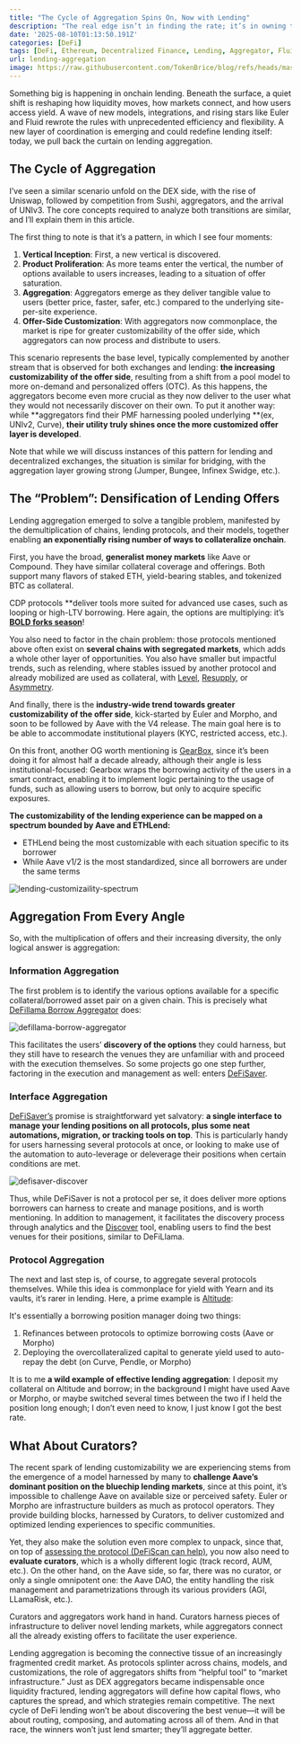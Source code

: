 ```yaml
---
title: "The Cycle of Aggregation Spins On, Now with Lending"
description: "The real edge isn’t in finding the rate; it’s in owning the rails that connect them all."
date: '2025-08-10T01:13:50.191Z'
categories: [DeFi]
tags: [DeFi, Ethereum, Decentralized Finance, Lending, Aggregator, Fluid, Euler]
url: lending-aggregation
image: https://raw.githubusercontent.com/TokenBrice/blog/refs/heads/master/static/img/2025/lending-aggregation/aggregration-lending-cover.png
---
```


Something big is happening in onchain lending. Beneath the surface, a quiet shift is reshaping how liquidity moves, how markets connect, and how users access yield. A wave of new models, integrations, and rising stars like Euler and Fluid rewrote the rules with unprecedented efficiency and flexibility. A new layer of coordination is emerging and could redefine lending itself: today, we pull back the curtain on lending aggregation.

## The Cycle of Aggregation

I’ve seen a similar scenario unfold on the DEX side, with the rise of Uniswap, followed by competition from Sushi, aggregators, and the arrival of UNIv3. The core concepts required to analyze both transitions are similar, and I’ll explain them in this article.

The first thing to note is that it’s a pattern, in which I see four moments: 

1. **Vertical Inception**: First, a new vertical is discovered. 
2. **Product Proliferation**: As more teams enter the vertical, the number of options available to users increases, leading to a situation of offer saturation.
3. **Aggregation**: Aggregators emerge as they deliver tangible value to users (better price, faster, safer, etc.) compared to the underlying site-per-site experience.
4. **Offer-Side Customization**: With aggregators now commonplace, the market is ripe for greater customizability of the offer side, which aggregators can now process and distribute to users.

This scenario represents the base level, typically complemented by another stream that is observed for both exchanges and lending: **the increasing customizability of the offer side**, resulting from a shift from a pool model to more on-demand and personalized offers (OTC). As this happens, the aggregators become even more crucial as they now deliver to the user what they would not necessarily discover on their own. To put it another way: while **aggregators find their PMF harnessing pooled underlying **(ex, UNIv2, Curve), **their utility truly shines once the more customized offer layer is developed**.

Note that while we will discuss instances of this pattern for lending and decentralized exchanges, the situation is similar for bridging, with the aggregation layer growing strong (Jumper, Bungee, Infinex Swidge, etc.).


## The “Problem”: Densification of Lending Offers

Lending aggregation emerged to solve a tangible problem, manifested by the demultiplication of chains, lending protocols, and their models, together enabling **an exponentially rising number of ways to collateralize onchain**.

First, you have the broad, **generalist money markets** like Aave or Compound. They have similar collateral coverage and offerings. Both support many flavors of staked ETH, yield-bearing stables, and tokenized BTC as collateral.

CDP protocols **deliver tools more suited for advanced use cases, such as looping or high-LTV borrowing. Here again, the options are multiplying: it’s **[BOLD forks season](https://www.liquity.org/blog/forkonomics-collaboration-not-competition)**!

You also need to factor in the chain problem: those protocols mentioned above often exist on **several chains with segregated markets**, which adds a whole other layer of opportunities. You also have smaller but impactful trends, such as relending, where stables issued by another protocol and already mobilized are used as collateral, with [Level](https://www.level.money/), [Resupply](https://resupply.fi/), or [Asymmetry](http://asymmetry.finance/).

And finally, there is the **industry-wide trend towards greater customizability of the offer side**, kick-started by Euler and Morpho, and soon to be followed by Aave with the V4 release. The main goal here is to be able to accommodate institutional players (KYC, restricted access, etc.).

On this front, another OG worth mentioning is [GearBox](https://gearbox.fi/), since it’s been doing it for almost half a decade already, although their angle is less institutional-focused: Gearbox wraps the borrowing activity of the users in a smart contract, enabling it to implement logic pertaining to the usage of funds, such as allowing users to borrow, but only to acquire specific exposures.

**The customizability of the lending experience can be mapped on a spectrum bounded by Aave and ETHLend:**

* ETHLend being the most customizable with each situation specific to its borrower
* While Aave v1/2 is the most standardized, since all borrowers are under the same terms

![lending-customizaility-spectrum](/img/2025/lending-aggregation/lending-customizability-spectrum.png)

## Aggregation From Every Angle

So, with the multiplication of offers and their increasing diversity, the only logical answer is aggregation:


### Information Aggregation

The first problem is to identify the various options available for a specific collateral/borrowed asset pair on a given chain. This is precisely what [DeFillama Borrow Aggregator](https://defillama.com/borrow) does:


![defillama-borrow-aggregator](/img/2025/lending-aggregation/defillama-borrow-aggregator.png)


This facilitates the users’ **discovery of the options** they could harness, but they still have to research the venues they are unfamiliar with and proceed with the execution themselves. So some projects go one step further, factoring in the execution and management as well: enters [DeFiSaver](https://defisaver.com/).


### Interface Aggregation

[DeFiSaver’s](https://defisaver.com) promise is straightforward yet salvatory: **a single interface to manage your lending positions on all protocols, plus some neat automations, migration, or tracking tools on top**. This is particularly handy for users harnessing several protocols at once, or looking to make use of the automation to auto-leverage or deleverage their positions when certain conditions are met.


![defisaver-discover](/img/2025/lending-aggregation/defisaver-discover.png)


Thus, while DeFiSaver is not a protocol per se, it does deliver more options borrowers can harness to create and manage positions, and is worth mentioning. In addition to management, it facilitates the discovery process through analytics and the [Discover](https://app.defisaver.com/discover) tool, enabling users to find the best venues for their positions, similar to DeFiLlama.


### Protocol Aggregation

The next and last step is, of course, to aggregate several protocols themselves. While this idea is commonplace for yield with Yearn and its vaults, it’s rarer in lending. Here, a prime example is [Altitude](https://app.altitude.fi/?referrer=tokenbrice):

It's essentially a borrowing position manager doing two things: 



1. Refinances between protocols to optimize borrowing costs (Aave or Morpho)
2. Deploying the overcollateralized capital to generate yield used to auto-repay the debt (on Curve, Pendle, or Morpho) 

It is to me **a wild example of effective lending aggregation**: I deposit my collateral on Altitude and borrow; in the background I might have used Aave or Morpho, or maybe switched several times between the two if I held the position long enough; I don’t even need to know, I just know I got the best rate.


## What About Curators?

The recent spark of lending customizability we are experiencing stems from the emergence of a model harnessed by many to **challenge Aave’s dominant position on the bluechip lending markets**, since at this point, it’s impossible to challenge Aave on available size or perceived safety. Euler or Morpho are infrastructure builders as much as protocol operators. They provide building blocks, harnessed by Curators, to deliver customized and optimized lending experiences to specific communities.

Yet, they also make the solution even more complex to unpack, since that, on top of [assessing the protocol (DeFiScan can help)](https://www.defiscan.info/), you now also need to **evaluate curators**, which is a wholly different logic (track record, AUM, etc.). On the other hand, on the Aave side, so far, there was no curator, or only a single omnipotent one: the Aave DAO, the entity handling the risk management and parametrizations through its various providers (AGI, LLamaRisk, etc.).

Curators and aggregators work hand in hand. Curators harness pieces of infrastructure to deliver novel lending markets, while aggregators connect all the already existing offers to facilitate the user experience.

Lending aggregation is becoming the connective tissue of an increasingly fragmented credit market. As protocols splinter across chains, models, and customizations, the role of aggregators shifts from “helpful tool” to “market infrastructure.” Just as DEX aggregators became indispensable once liquidity fractured, lending aggregators will define how capital flows, who captures the spread, and which strategies remain competitive. The next cycle of DeFi lending won’t be about discovering the best venue—it will be about routing, composing, and automating across all of them. And in that race, the winners won’t just lend smarter; they’ll aggregate better.
